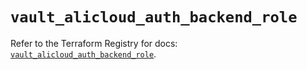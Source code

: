 # `vault_alicloud_auth_backend_role`

Refer to the Terraform Registry for docs: [`vault_alicloud_auth_backend_role`](https://registry.terraform.io/providers/hashicorp/vault/5.0.0/docs/resources/alicloud_auth_backend_role).
